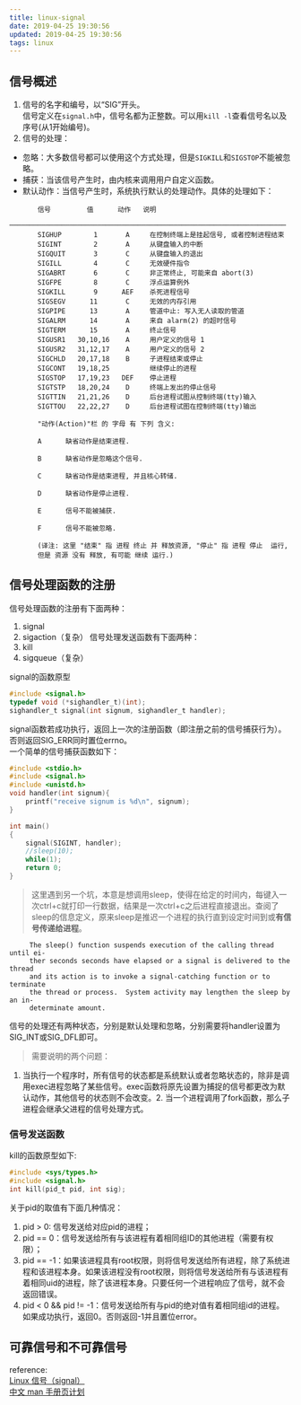 ```yaml
---
title: linux-signal
date: 2019-04-25 19:30:56
updated: 2019-04-25 19:30:56
tags: linux
---
```

## 信号概述
1. 信号的名字和编号，以“SIG”开头。  
信号定义在`signal.h`中，信号名都为正整数。可以用`kill -l`查看信号名以及序号(从1开始编号)。  
2. 信号的处理：
+ 忽略：大多数信号都可以使用这个方式处理，但是`SIGKILL`和`SIGSTOP`不能被忽略。
+ 捕获：当该信号产生时，由内核来调用用户自定义函数。
+ 默认动作：当信号产生时，系统执行默认的处理动作。具体的处理如下：
<!-- more -->
```
       信号         值      动作   说明
       ─────────────────────────────────────────────────────────────────────
       SIGHUP        1       A     在控制终端上是挂起信号, 或者控制进程结束
       SIGINT        2       A     从键盘输入的中断
       SIGQUIT       3       C     从键盘输入的退出
       SIGILL        4       C     无效硬件指令
       SIGABRT       6       C     非正常终止, 可能来自 abort(3)
       SIGFPE        8       C     浮点运算例外
       SIGKILL       9      AEF    杀死进程信号
       SIGSEGV      11       C     无效的内存引用
       SIGPIPE      13       A     管道中止: 写入无人读取的管道
       SIGALRM      14       A     来自 alarm(2) 的超时信号
       SIGTERM      15       A     终止信号
       SIGUSR1   30,10,16    A     用户定义的信号 1
       SIGUSR2   31,12,17    A     用户定义的信号 2
       SIGCHLD   20,17,18    B     子进程结束或停止
       SIGCONT   19,18,25          继续停止的进程
       SIGSTOP   17,19,23   DEF    停止进程
       SIGTSTP   18,20,24    D     终端上发出的停止信号
       SIGTTIN   21,21,26    D     后台进程试图从控制终端(tty)输入
       SIGTTOU   22,22,27    D     后台进程试图在控制终端(tty)输出
       
	   "动作(Action)"栏 的 字母 有 下列 含义:

       A      缺省动作是结束进程.

       B      缺省动作是忽略这个信号.

       C      缺省动作是结束进程, 并且核心转储.

       D      缺省动作是停止进程.

       E      信号不能被捕获.

       F      信号不能被忽略.

       (译注: 这里 "结束" 指 进程 终止 并 释放资源, "停止" 指 进程 停止  运行,
       但是 资源 没有 释放, 有可能 继续 运行.)
```
## 信号处理函数的注册
信号处理函数的注册有下面两种：  
1. signal
2. sigaction（复杂）
信号处理发送函数有下面两种：
1. kill
2. sigqueue（复杂）

signal的函数原型  
```c
#include <signal.h>
typedef void (*sighandler_t)(int);
sighandler_t signal(int signum, sighandler_t handler);
```
signal函数若成功执行，返回上一次的注册函数（即注册之前的信号捕获行为）。否则返回SIG\_ERR同时置位errno。  
一个简单的信号捕获函数如下：  
```c
#include <stdio.h>
#include <signal.h>
#include <unistd.h>
void handler(int signum){
	printf("receive signum is %d\n", signum);
}

int main()
{
	signal(SIGINT, handler);
	//sleep(10);
	while(1);
	return 0;
}
```

> 这里遇到另一个坑，本意是想调用sleep，使得在给定的时间内，每键入一次ctrl+c就打印一行数据，结果是一次ctrl+c之后进程直接退出。查阅了sleep的信息定义，原来sleep是推迟一个进程的执行直到设定时间到或**有信号传递给进程**。  

```
     The sleep() function suspends execution of the calling thread until ei‐
     ther seconds seconds have elapsed or a signal is delivered to the thread
     and its action is to invoke a signal-catching function or to terminate
     the thread or process.  System activity may lengthen the sleep by an in‐
     determinate amount.
```
信号的处理还有两种状态，分别是默认处理和忽略，分别需要将handler设置为SIG\_INT或SIG\_DFL即可。  

> 需要说明的两个问题：
1. 当执行一个程序时，所有信号的状态都是系统默认或者忽略状态的，除非是调用exec进程忽略了某些信号。exec函数将原先设置为捕捉的信号都更改为默认动作，其他信号的状态则不会改变。2. 当一个进程调用了fork函数，那么子进程会继承父进程的信号处理方式。

### 信号发送函数
kill的函数原型如下:  
```c
#include <sys/types.h>
#include <signal.h>
int kill(pid_t pid, int sig);
```
关于pid的取值有下面几种情况：  
1. pid > 0: 信号发送给对应pid的进程；
2. pid == 0：信号发送给所有与该进程有着相同组ID的其他进程（需要有权限）；
3. pid == -1：如果该进程具有root权限，则将信号发送给所有进程，除了系统进程和该进程本身。如果该进程没有root权限，则将信号发送给所有与该进程有着相同uid的进程，除了该进程本身。只要任何一个进程响应了信号，就不会返回错误。
4. pid < 0 && pid != -1：信号发送给所有与pid的绝对值有着相同组id的进程。
如果成功执行，返回0。否则返回-1并且置位error。  

## 可靠信号和不可靠信号



reference:  
[Linux 信号（signal）](https://www.jianshu.com/p/f445bfeea40a)  
[中文 man 手册页计划](https://github.com/man-pages-zh/manpages-zh)  

